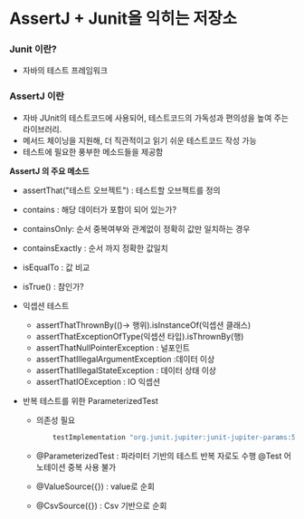 # AssertJ + Junit을 익히는 저장소

### Junit 이란?
* 자바의 테스트 프레임워크 

### AssertJ 이란 
* 자바 JUnit의 테스트코드에 사용되어, 테스트코드의 가독성과 편의성을 높여 주는 라이브러리.
* 메서드 체이닝을 지원해, 더 직관적이고 읽기 쉬운 테스트코드 작성 가능
* 테스트에 필요한 풍부한 메소드들을 제공함

**AssertJ 의 주요 메소드**

* assertThat("테스트 오브젝트") : 테스트할 오브젝트를 정의

* contains : 해당 데이터가 포함이 되어 있는가?
* containsOnly: 순서 중복여부와 관계없이 정확히 값만 일치하는 경우
* containsExactly : 순서 까지 정확한 값일치
* isEqualTo : 값 비교  
* isTrue() : 참인가?



* 익셉션 테스트 
  * assertThatThrownBy(()-> 행위).isInstanceOf(익셉션 클래스)
  * assertThatExceptionOfType(익셉션 타입).isThrownBy(행)
  * assertThatNullPointerException : 널포인트
  * assertThatIllegalArgumentException :데이터 이상
  * assertThatIllegalStateException : 데이터 상태 이상
  * assertThatIOException : IO 익셉션 


* 반복 테스트를 위한 ParameterizedTest 
  * 의존성 필요 
    ```groovy
        testImplementation "org.junit.jupiter:junit-jupiter-params:5.7.0"
    ```

  * @ParameterizedTest : 파라미터 기반의 테스트 반복 자로도 수행 @Test 어노테이션 중복 사용 불가
  * @ValueSource({}) : value로 순회
  * @CsvSource({}) : Csv 기반으로 순회 
  
